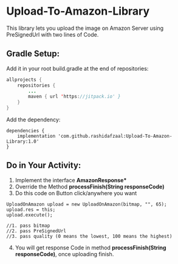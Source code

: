 # Upload-To-Amazon-Library
This library lets you upload the image on Amazon Server using PreSignedUrl with two lines of Code.

## Gradle Setup:
Add it in your root build.gradle at the end of repositories:
```java
allprojects {
	repositories {
		...
		maven { url 'https://jitpack.io' }
	}
}
```
Add the dependency:
```android
dependencies {
	implementation 'com.github.rashidafzaal:Upload-To-Amazon-Library:1.0'
}
```
## Do in Your Activity:

1. Implement the interface <b>AmazonResponse*</b>
2. Override the Method <b>processFinish(String responseCode)</b>
3. Do this code on Button click/anywhere you want

```android
UploadOnAmazon upload = new UploadOnAmazon(bitmap, "", 65);
upload.res = this;
upload.execute();

//1. pass bitmap
//2. pass PreSignedUrl
//3. pass quality (0 means the lowest, 100 means the highest)
```

4. You will get response Code in method <b>processFinish(String responseCode)</b>, once uploading finish.

